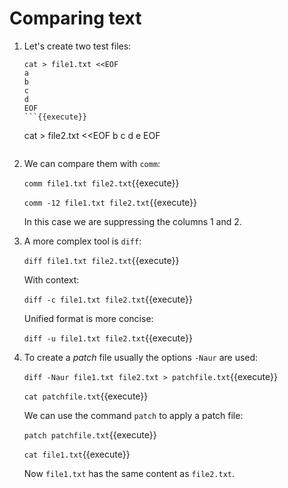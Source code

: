 # Comparing text

1. Let's create two test files:

   ```
   cat > file1.txt <<EOF
   a
   b
   c
   d
   EOF
   ```{{execute}}
   
   ```
   cat > file2.txt <<EOF
   b
   c
   d
   e
   EOF
   ```{{execute}}

2. We can compare them with `comm`:

   `comm file1.txt file2.txt`{{execute}}
   
   `comm -12 file1.txt file2.txt`{{execute}}
   
   In this case we are suppressing the columns 1 and 2.
   
3. A more complex tool is `diff`:

   `diff file1.txt file2.txt`{{execute}}
   
   With context:
   
   `diff -c file1.txt file2.txt`{{execute}}
   
   Unified format is more concise:
   
   `diff -u file1.txt file2.txt`{{execute}}
   
4. To create a _patch_ file usually the options `-Naur` are used:

   `diff -Naur file1.txt file2.txt > patchfile.txt`{{execute}}
   
   `cat patchfile.txt`{{execute}}
   
   We can use the command `patch` to apply a patch file:
   
   `patch patchfile.txt`{{execute}}
   
   `cat file1.txt`{{execute}}
   
   Now `file1.txt` has the same content as `file2.txt`.
